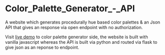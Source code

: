 # Color_Palette_Generator_-_API
 A website which generates procedurally hue based color palettes & an Json API that gives an response via open endpoint with no authorization.
 
 Visit <a target="_blank" href="http://gautampatil.pythonanywhere.com/palette-generator">live demo</a> to color palette generator side, the website is built with vanilla javascript whereas the API is built via python and routed via flask to give json as an reponse to endpoint.
 
 
